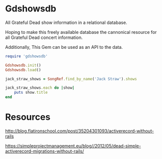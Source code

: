 # Gdshowsdb

All Grateful Dead show information in a relational database.

Hoping to make this freely available database the cannonical resource for all Grateful Dead concert information.

Additionally, This Gem can be used as an API to the data.

```ruby
require 'gdshowsdb'

Gdshowsdb.init()
Gdshowsdb.load()

jack_straw_shows = SongRef.find_by_name('Jack Straw').shows

jack_straw_shows.each do |show|
	puts show.title
end
```


# Resources

http://blog.flatironschool.com/post/35204301093/activerecord-without-rails

https://simpleprojectmanagement.eu/blog//2012/05/dead-simple-activerecord-migrations-without-rails/